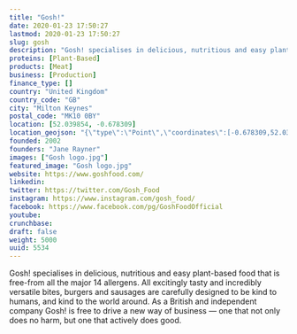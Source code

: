 ```yaml
---
title: "Gosh!"
date: 2020-01-23 17:50:27
lastmod: 2020-01-23 17:50:27
slug: gosh
description: "Gosh! specialises in delicious, nutritious and easy plant-based food that is free-from all the major 14 allergens. All excitingly tasty and incredibly versatile bites, burgers and sausages are carefully designed to be kind to humans, and kind to the world around. As a British and independent company Gosh! is free to drive a new way of business — one that not only does no harm, but one that actively does good."
proteins: [Plant-Based]
products: [Meat]
business: [Production]
finance_type: []
country: "United Kingdom"
country_code: "GB"
city: "Milton Keynes"
postal_code: "MK10 0BY"
location: [52.039854, -0.678309]
location_geojson: "{\"type\":\"Point\",\"coordinates\":[-0.678309,52.039854]}"
founded: 2002
founders: "Jane Rayner"
images: ["Gosh logo.jpg"]
featured_image: "Gosh logo.jpg"
website: https://www.goshfood.com/
linkedin: 
twitter: https://twitter.com/Gosh_Food
instagram: https://www.instagram.com/gosh_food/
facebook: https://www.facebook.com/pg/GoshFoodOfficial
youtube: 
crunchbase: 
draft: false
weight: 5000
uuid: 5534
---
```

Gosh! specialises in delicious, nutritious and easy plant-based food that is free-from all the major 14 allergens. All excitingly tasty and incredibly versatile bites, burgers and sausages are carefully designed to be kind to humans, and kind to the world around. As a British and independent company Gosh! is free to drive a new way of business — one that not only does no harm, but one that actively does good.
